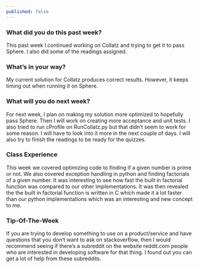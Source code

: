 ```yaml
---
published: false
---
```


### What did you do this past week?

This past week I continued working on Collatz and trying to get it to pass Sphere. I also did some of the readings assigned.

### What’s in your way?

My current solution for Collatz produces correct results. However, it keeps timing out when running it on Sphere.

### What will you do next week?

For next week, I plan on making my solution more optimized to hopefully pass Sphere. Then I will work on creating more acceptance and unit tests. I also tried to run cProfile on RunCollatz.py but that didn’t seem to work for some reason. I will have to look into it more in the next couple of days. I will also try to finish the readings to be ready for the quizzes.


### Class Experience 

This week we covered optimizing code to finding if a given number is prime or not. We also covered exception handling in python and finding factorials of a given number. It was interesting to see how fast the built in factorial function was compared to our other implementations. It was then revealed the the built in factorial function is written in C which made it a lot faster than our python implementations which was an interesting and new concept to me.

### Tip-Of-The-Week

If you are trying to develop something to use on a product/service and have questions that you don’t want to ask on stackoverflow, then I would recommend seeing if there’s a subreddit on the website reddit.com people who are interested in developing software for that thing. I found out you can get a lot of help from these subreddits. 

